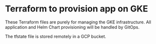 # Terraform to provision app on GKE

These Terraform files are purely for managing the GKE infrastructure. All application and Helm Chart provisioning will be handled by GitOps.

The tfstate file is stored remotely in a GCP bucket. 
